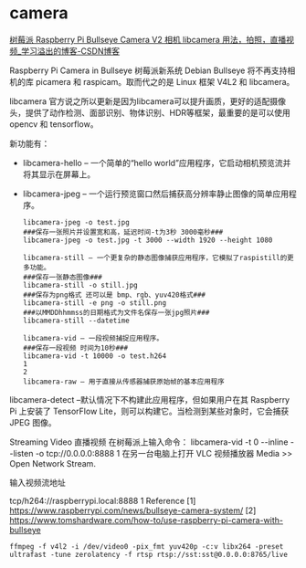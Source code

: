 # camera

[树莓派 Raspberry Pi Bullseye Camera V2 相机 libcamera 用法，拍照，直播视频_学习溢出的博客-CSDN博客](https://blog.csdn.net/qq_41608408/article/details/126535572)

Raspberry Pi Camera in Bullseye
树莓派新系统 Debian Bullseye 将不再支持相机的库 picamera 和 raspicam。取而代之的是 Linux 框架 V4L2 和 libcamera。

libcamera
官方说之所以更新是因为libcamera可以提升画质，更好的适配摄像头，提供了动作检测、面部识别、物体识别、HDR等框架，最重要的是可以使用 opencv 和 tensorflow。

新功能有：

* libcamera-hello – 一个简单的“hello world”应用程序，它启动相机预览流并将其显示在屏幕上。

* libcamera-jpeg – 一个运行预览窗口然后捕获高分辨率静止图像的简单应用程序。
  ```###保存一张照片###
  libcamera-jpeg -o test.jpg
  ###保存一张照片并设置宽和高，延迟时间-t为3秒 3000毫秒###
  libcamera-jpeg -o test.jpg -t 3000 --width 1920 --height 1080
  
  libcamera-still – 一个更复杂的静态图像捕获应用程序，它模拟了raspistill的更多功能。
  ###保存一张静态图像###
  libcamera-still -o still.jpg
  ###保存为png格式 还可以是 bmp、rgb、yuv420格式###
  libcamera-still -e png -o still.png
  ###以MMDDhhmmss的日期格式为文件名保存一张jpg照片###
  libcamera-still --datetime
  
  libcamera-vid – 一段视频捕捉应用程序。
  ###保存一段视频 时间为10秒###
  libcamera-vid -t 10000 -o test.h264
  1
  2
  libcamera-raw – 用于直接从传感器捕获原始帧的基本应用程序
  ```

libcamera-detect –默认情况下不构建此应用程序，但如果用户在其 Raspberry Pi 上安装了 TensorFlow Lite，则可以构建它。当检测到某些对象时，它会捕获 JPEG 图像。

Streaming Video 直播视频
在树莓派上输入命令：
libcamera-vid -t 0 --inline --listen -o tcp://0.0.0.0:8888
1
在另一台电脑上打开 VLC 视频播放器 Media >> Open Network Stream.

输入视频流地址

tcp/h264://raspberrypi.local:8888
1
Reference
[1] https://www.raspberrypi.com/news/bullseye-camera-system/
[2] https://www.tomshardware.com/how-to/use-raspberry-pi-camera-with-bullseye



```
ffmpeg -f v4l2 -i /dev/video0 -pix_fmt yuv420p -c:v libx264 -preset ultrafast -tune zerolatency -f rtsp rtsp://sst:sst@0.0.0.0:8765/live
```

